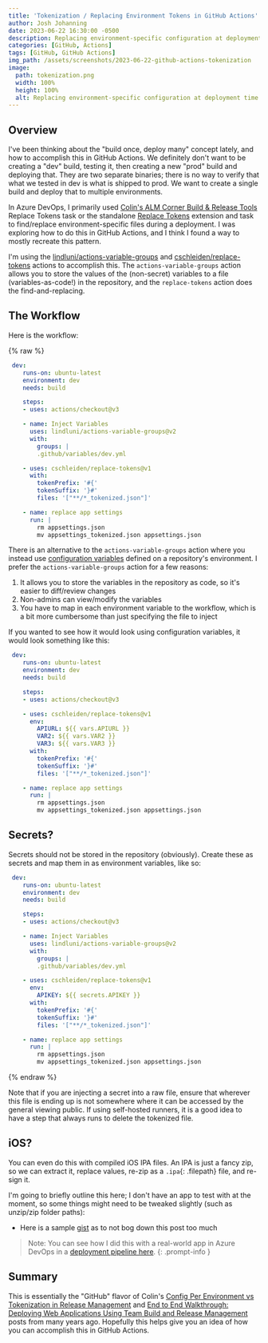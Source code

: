 ```yaml
---
title: 'Tokenization / Replacing Environment Tokens in GitHub Actions'
author: Josh Johanning
date: 2023-06-22 16:30:00 -0500
description: Replacing environment-specific configuration at deployment time
categories: [GitHub, Actions]
tags: [GitHub, GitHub Actions]
img_path: /assets/screenshots/2023-06-22-github-actions-tokenization
image:
  path: tokenization.png
  width: 100%
  height: 100%
  alt: Replacing environment-specific configuration at deployment time
---
```


## Overview

I've been thinking about the "build once, deploy many" concept lately, and how to accomplish this in GitHub Actions. We definitely don't want to be creating a "dev" build, testing it, then creating a new "prod" build and deploying that. They are two separate binaries; there is no way to verify that what we tested in dev is what is shipped to prod. We want to create a single build and deploy that to multiple environments.

In Azure DevOps, I primarily used [Colin's ALM Corner Build & Release Tools](https://marketplace.visualstudio.com/items?itemName=colinsalmcorner.colinsalmcorner-buildtasks) Replace Tokens task or the standalone [Replace Tokens](https://marketplace.visualstudio.com/items?itemName=qetza.replacetokens) extension and task to find/replace environment-specific files during a deployment. I was exploring how to do this in GitHub Actions, and I think I found a way to mostly recreate this pattern.

I'm using the [lindluni/actions-variable-groups](https://github.com/marketplace/actions/github-actions-variable-groups) and [cschleiden/replace-tokens](https://github.com/marketplace/actions/replace-tokens) actions to accomplish this. The `actions-variable-groups` action allows you to store the values of the (non-secret) variables to a file (variables-as-code!) in the repository, and the `replace-tokens` action does the find-and-replacing.

## The Workflow

Here is the workflow:

{% raw %}

```yml
 dev:
    runs-on: ubuntu-latest
    environment: dev
    needs: build

    steps:
    - uses: actions/checkout@v3

    - name: Inject Variables
      uses: lindluni/actions-variable-groups@v2
      with:
        groups: |
        .github/variables/dev.yml

    - uses: cschleiden/replace-tokens@v1
      with:
        tokenPrefix: '#{'
        tokenSuffix: '}#'
        files: '["**/*_tokenized.json"]'

    - name: replace app settings
      run: |
        rm appsettings.json
        mv appsettings_tokenized.json appsettings.json
```

There is an alternative to the `actions-variable-groups` action where you instead use [configuration variables](https://docs.github.com/en/actions/learn-github-actions/variables#creating-configuration-variables-for-an-environment) defined on a repository's environment. I prefer the `actions-variable-groups` action for a few reasons:

1. It allows you to store the variables in the repository as code, so it's easier to diff/review changes
2. Non-admins can view/modify the variables 
3. You have to map in each environment variable to the workflow, which is a bit more cumbersome than just specifying the file to inject

If you wanted to see how it would look using configuration variables, it would look something like this:

```yml
 dev:
    runs-on: ubuntu-latest
    environment: dev
    needs: build

    steps:
    - uses: actions/checkout@v3

    - uses: cschleiden/replace-tokens@v1
      env:
        APIURL: ${{ vars.APIURL }}
        VAR2: ${{ vars.VAR2 }}
        VAR3: ${{ vars.VAR3 }}
      with:
        tokenPrefix: '#{'
        tokenSuffix: '}#'
        files: '["**/*_tokenized.json"]'

    - name: replace app settings
      run: |
        rm appsettings.json
        mv appsettings_tokenized.json appsettings.json
```

## Secrets?

Secrets should not be stored in the repository (obviously). Create these as secrets and map them in as environment variables, like so:

```yml
 dev:
    runs-on: ubuntu-latest
    environment: dev
    needs: build

    steps:
    - uses: actions/checkout@v3

    - name: Inject Variables
      uses: lindluni/actions-variable-groups@v2
      with:
        groups: |
        .github/variables/dev.yml

    - uses: cschleiden/replace-tokens@v1
      env:
        APIKEY: ${{ secrets.APIKEY }}
      with:
        tokenPrefix: '#{'
        tokenSuffix: '}#'
        files: '["**/*_tokenized.json"]'

    - name: replace app settings
      run: |
        rm appsettings.json
        mv appsettings_tokenized.json appsettings.json
```

{% endraw %}

Note that if you are injecting a secret into a raw file, ensure that wherever this file is ending up is not somewhere where it can be accessed by the general viewing public. If using self-hosted runners, it is a good idea to have a step that always runs to delete the tokenized file.

## iOS?

You can even do this with compiled iOS IPA files. An IPA is just a fancy zip, so we can extract it, replace values, re-zip as a `.ipa`{: .filepath} file, and re-sign it.

I'm going to briefly outline this here; I don't have an app to test with at the moment, so some things might need to be tweaked slightly (such as unzip/zip folder paths):

- Here is a sample [gist](https://gist.github.com/joshjohanning/15e2bda76687d353a50211a7477de370#file-deploy-yml-L18:L22) as to not bog down this post too much

> Note: You can see how I did this with a real-world app in Azure DevOps in a [deployment pipeline here](https://github.com/joshjohanning/pipeline-templates/blob/main/ios/ios-deploy.yml).
{: .prompt-info }

## Summary

This is essentially the "GitHub" flavor of Colin's [Config Per Environment vs Tokenization in Release Management](https://colinsalmcorner.com/config-per-environment-vs-tokenization-in-release-management/) and [End to End Walkthrough: Deploying Web Applications Using Team Build and Release Management](https://colinsalmcorner.com/end-to-end-walkthrough-deploying-web-applications-using-team-build-and-release-management/) posts from many years ago. Hopefully this helps give you an idea of how you can accomplish this in GitHub Actions.
